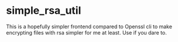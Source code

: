 # simple_rsa_util
This is a hopefully simpler frontend compared to Openssl cli to make encrypting files with rsa simpler for me at least. Use if you dare to.